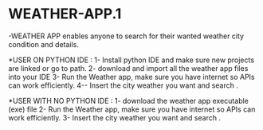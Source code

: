 # WEATHER-APP.1
-WEATHER APP enables anyone to search for their wanted weather city condition and details.

*USER ON PYTHON IDE  :
1- Install python IDE and make sure new projects are linked or go to path.
2- download and import all the weather app files into your IDE
3- Run the Weather app, make sure you have internet so APIs can work efficiently.
4-- Insert the city weather you want and search .

*USER WITH NO PYTHON IDE  :
1- download the weather app executable (exe) file
2- Run the Weather app, make sure you have internet so APIs can work efficiently.
3- Insert the city weather you want and search .
